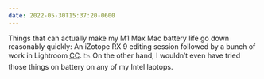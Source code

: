 ```yaml
---
date: 2022-05-30T15:37:20-0600
---
```


Things that can actually make my M1 Max Mac battery life go down reasonably quickly: An iZotope <span class="smcp">RX</span> 9 editing session followed by a bunch of work in Lightroom <abbr title="creative cloud">CC</abbr>. 📉 On the other hand, I wouldn’t even have tried those things on battery on any of my Intel laptops.